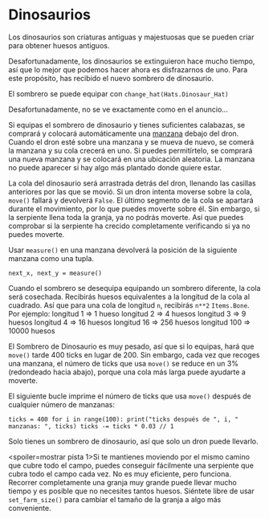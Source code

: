 # Dinosaurios
Los dinosaurios son criaturas antiguas y majestuosas que se pueden criar para obtener huesos antiguos.

Desafortunadamente, los dinosaurios se extinguieron hace mucho tiempo, así que lo mejor que podemos hacer ahora es disfrazarnos de uno.
Para este propósito, has recibido el nuevo sombrero de dinosaurio.

El sombrero se puede equipar con
`change_hat(Hats.Dinosaur_Hat)`

Desafortunadamente, no se ve exactamente como en el anuncio...

Si equipas el sombrero de dinosaurio y tienes suficientes calabazas, se comprará y colocará automáticamente una [manzana](objects/apple) debajo del dron.
Cuando el dron esté sobre una manzana y se mueva de nuevo, se comerá la manzana y su cola crecerá en uno. Si puedes permitírtelo, se comprará una nueva manzana y se colocará en una ubicación aleatoria.
La manzana no puede aparecer si hay algo más plantado donde quiere estar.

La cola del dinosaurio será arrastrada detrás del dron, llenando las casillas anteriores por las que se movió. Si un dron intenta moverse sobre la cola, `move()` fallará y devolverá `False`. 
El último segmento de la cola se apartará durante el movimiento, por lo que puedes moverte sobre él. Sin embargo, si la serpiente llena toda la granja, ya no podrás moverte. Así que puedes comprobar si la serpiente ha crecido completamente verificando si ya no puedes moverte.

Usar `measure()` en una manzana devolverá la posición de la siguiente manzana como una tupla.

`next_x, next_y = measure()`

Cuando el sombrero se desequipa equipando un sombrero diferente, la cola será cosechada.
Recibirás huesos equivalentes a la longitud de la cola al cuadrado. Así que para una cola de longitud `n`, recibirás `n**2` `Items.Bone`. 
Por ejemplo:
longitud 1 => 1 hueso
longitud 2 => 4 huesos
longitud 3 => 9 huesos
longitud 4 => 16 huesos
longitud 16 => 256 huesos
longitud 100 => 10000 huesos

El Sombrero de Dinosaurio es muy pesado, así que si lo equipas, hará que `move()` tarde 400 ticks en lugar de 200. Sin embargo, cada vez que recoges una manzana, el número de ticks que usa `move()` se reduce en un 3% (redondeado hacia abajo), porque una cola más larga puede ayudarte a moverte.

El siguiente bucle imprime el número de ticks que usa `move()` después de cualquier número de manzanas:

`ticks = 400
for i in range(100):
    print("ticks después de ", i, " manzanas: ", ticks)
    ticks -= ticks * 0.03 // 1`

Solo tienes un sombrero de dinosaurio, así que solo un dron puede llevarlo.

<spoiler=mostrar pista 1>Si te mantienes moviendo por el mismo camino que cubre todo el campo, puedes conseguir fácilmente una serpiente que cubra todo el campo cada vez. No es muy eficiente, pero funciona.
Recorrer completamente una granja muy grande puede llevar mucho tiempo y es posible que no necesites tantos huesos. Siéntete libre de usar `set_farm_size()` para cambiar el tamaño de la granja a algo más conveniente.</spoiler>